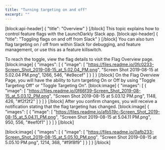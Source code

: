 ```yaml
---
title: "Turning targeting on and off"
excerpt: ""
---
```

[block:api-header]
{
  "title": "Overview"
}
[/block]
This topic explains how to control feature flags with the LaunchDarkly Slack app.
[block:api-header]
{
  "title": "Toggling flags on and off from Slack"
}
[/block]
You can also turn flag targeting on / off from within Slack for debugging, and feature management, or use this as a feature killswitch.

To reach the toggle, view the flag details to visit the Flag Overview page.
[block:image]
{
  "images": [
    {
      "image": [
        "https://files.readme.io/0fc0233-Screen_Shot_2019-08-15_at_5.02.04_PM.png",
        "Screen Shot 2019-08-15 at 5.02.04 PM.png",
        1266,
        546,
        "#e9ecef"
      ]
    }
  ]
}
[/block]
On the Flag Overview Page, you will have the ability to turn targeting On or Off by using "Toggle Targeting Off" or "Toggle Targeting On".
[block:image]
{
  "images": [
    {
      "image": [
        "https://files.readme.io/0f66f39-Screen_Shot_2019-08-15_at_5.03.12_PM.png",
        "Screen Shot 2019-08-15 at 5.03.12 PM.png",
        1148,
        426,
        "#f2f2f2"
      ]
    }
  ]
}
[/block]
After you confirm changes, you will receive a notification stating that the flag targeting has changed.
[block:image]
{
  "images": [
    {
      "image": [
        "https://files.readme.io/afb519c-Screen_Shot_2019-08-15_at_5.04.11_PM.png",
        "Screen Shot 2019-08-15 at 5.04.11 PM.png",
        950,
        556,
        "#eef0f1"
      ]
    }
  ]
}
[/block]

[block:image]
{
  "images": [
    {
      "image": [
        "https://files.readme.io/0afb233-Screen_Shot_2019-08-15_at_5.05.10_PM.png",
        "Screen Shot 2019-08-15 at 5.05.10 PM.png",
        1214,
        368,
        "#f9f8f9"
      ]
    }
  ]
}
[/block]